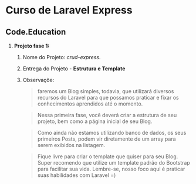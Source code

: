 # Curso de Laravel Express
## Code.Education


1. **Projeto fase 1:**
	1. Nome do Projeto: _crud-express_.

	2. Entrega do Projeto - __Estrutura e Template__

	3. Observaçõe:
		> faremos um Blog simples, todavia, que utilizará diversos recursos do Laravel para que possamos praticar e fixar os conhecimentos aprendidos até o momento.

		> Nessa primeira fase, você deverá criar a estrutura de seu projeto, bem como a página inicial de seu Blog.

		> Como ainda não estamos utilizando banco de dados, os seus primeiros Posts, podem vir diretamente de um array para serem exibidos na listagem.

		> Fique livre para criar o template que quiser para seu Blog. Super recomendo que utilize um template padrão do Bootstrap para facilitar sua vida. Lembre-se, nosso foco aqui é praticar suas habilidades com Laravel =)

